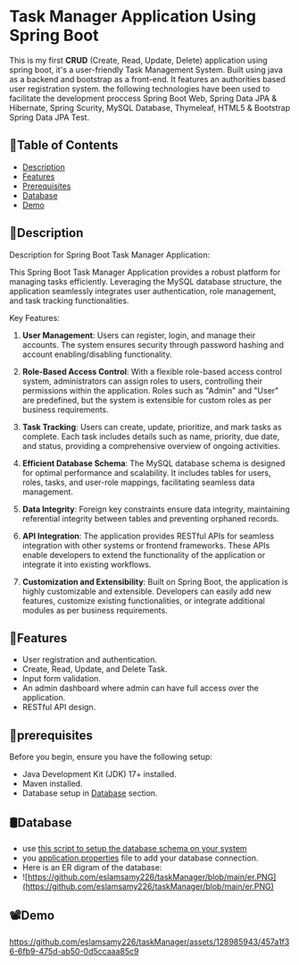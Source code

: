 # Task Manager Application Using Spring Boot
This is my first **CRUD** (Create, Read, Update, Delete) application using spring boot, it's a user-friendly Task Management System. Built using java as a backend and bootstrap as a front-end. It features an authorities based user registration system.
the following technologies have been used to facilitate the development proccess Spring Boot Web, Spring Data JPA & Hibernate, Spring Scurity, MySQL Database, Thymeleaf, HTML5 & Bootstrap Spring Data JPA Test.

## 📝Table of Contents
- [Description](#Description)
- [Features](#features)
- [Prerequisites](#prerequisites)
- [Database](#Databsse)
- [Demo](#Demo)

## 📄Description
Description for Spring Boot Task Manager Application:

This Spring Boot Task Manager Application provides a robust platform for managing tasks efficiently. Leveraging the MySQL database structure, the application seamlessly integrates user authentication, role management, and task tracking functionalities.

Key Features:

1. **User Management**: Users can register, login, and manage their accounts. The system ensures security through password hashing and account enabling/disabling functionality.

2. **Role-Based Access Control**: With a flexible role-based access control system, administrators can assign roles to users, controlling their permissions within the application. Roles such as "Admin" and "User" are predefined, but the system is extensible for custom roles as per business requirements.

3. **Task Tracking**: Users can create, update, prioritize, and mark tasks as complete. Each task includes details such as name, priority, due date, and status, providing a comprehensive overview of ongoing activities.

4. **Efficient Database Schema**: The MySQL database schema is designed for optimal performance and scalability. It includes tables for users, roles, tasks, and user-role mappings, facilitating seamless data management.

5. **Data Integrity**: Foreign key constraints ensure data integrity, maintaining referential integrity between tables and preventing orphaned records.

6. **API Integration**: The application provides RESTful APIs for seamless integration with other systems or frontend frameworks. These APIs enable developers to extend the functionality of the application or integrate it into existing workflows.

7. **Customization and Extensibility**: Built on Spring Boot, the application is highly customizable and extensible. Developers can easily add new features, customize existing functionalities, or integrate additional modules as per business requirements.

## 🚀Features

- User registration and authentication.
- Create, Read, Update, and Delete Task.
- Input form validation.
- An admin dashboard where admin can have full access over the application.
- RESTful API design.
  
## 📖prerequisites
Before you begin, ensure you have the following setup:

- Java Development Kit (JDK) 17+ installed.
- Maven installed.
- Database setup in [Database](#Databsse) section.

## 🛢️Database
- use [this script to setup the database schema on your system](https://github.com/eslamsamy226/taskManager/blob/main/databse.sql)
- you [application.properties](https://github.com/eslamsamy226/taskManager/blob/main/src/main/resources/application.properties) file to add your database connection.
- Here is an ER digram of the database:
- ![https://github.com/eslamsamy226/taskManager/blob/main/er.PNG](https://github.com/eslamsamy226/taskManager/blob/main/er.PNG) 

## 📽️Demo

https://github.com/eslamsamy226/taskManager/assets/128985943/457a1f36-6fb9-475d-ab50-0d5ccaaa85c9



  
